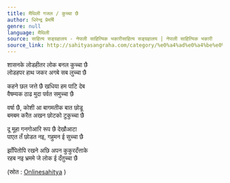 ```yaml
---
title: मैथिली गजल / कुच्चा छै
author: धिरेन्द्र प्रेमर्षि
genre: null
language: मैथिली
source: साहित्य सङ्ग्रहालय - नेपाली साहित्यिक भकारीसाहित्य सङ्ग्रहालय | नेपाली साहित्यिक भकारी
source_link: http://sahityasangraha.com/category/%e0%a4%ad%e0%a4%be%e0%a4%b7%e0%a4%be-%e0%a4%ad%e0%a4%be%e0%a4%b7%e0%a5%80-%e0%a4%b8%e0%a4%be%e0%a4%b9%e0%a4%bf%e0%a4%a4%e0%a5%8d%e0%a4%af/%e0%a4%ae%e0%a5%88%e0%a4%a5%e0%a4%bf%e0%a4%b2%e0%a5%80-%e0%a4%b0%e0%a4%9a%e0%a4%a8%e0%a4%be/
---
```


शासनके लोडहीतर लोक बनल कुच्चा छै  
लोडहपर हाथ जकर अगबे सब लुच्चा छै

कहने छल जत्ते छै खधिया हम पाटि देब  
वैषम्यक ठाढ मुदा पर्वत समुच्चा छै

वर्षा छै, कोशी आ बागमतीक बात छोडू  
बमबम करैत अखन छोटको टुकुच्चा छै

दू मूहा गनगोआरि रूप छै देखौआटा  
पाएत तँ छोडत नइ, गहुमन ई सुच्चा छै

झाँपितोपि रखने अछि अपन कुकुरदँत्ताके  
रहब नइ भ्रममे जे लोक ई दँतुच्चा छै

(स्रोत : [Onlinesahitya](http://www.onlinesahitya.com/shasen-dherendra-maithili-ghazal) )
